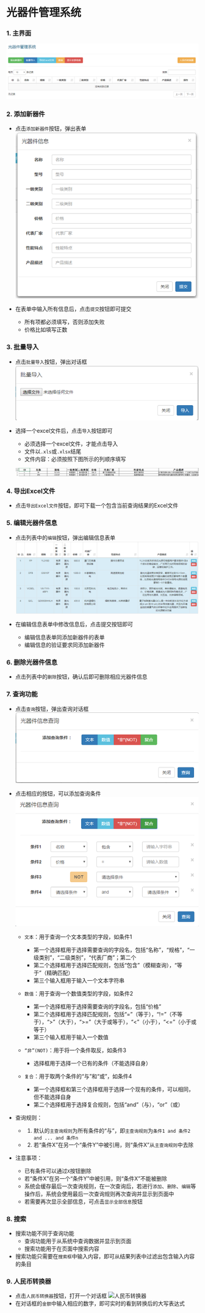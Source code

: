 # 光器件管理系统

### 1. 主界面

![主界面](https://github.com/corkili/od/raw/master/readme/01_index.png)

### 2. 添加新器件

  - 点击```添加新器件```按钮，弹出表单
  ![新建表单](https://github.com/corkili/od/raw/master/readme/02_add.png)

  - 在表单中输入所有信息后，点击```提交```按钮即可提交
    + 所有项都必须填写，否则添加失败
    + 价格比如填写正数

### 3. 批量导入

  - 点击```批量导入```按钮，弹出对话框
  ![批量导入](https://github.com/corkili/od/raw/master/readme/03_batch.png)

  - 选择一个excel文件后，点击```导入```按钮即可
    + 必须选择一个excel文件，才能点击导入
    + 文件以```.xls```或```.xlsx```结尾
    + 文件内容：必须按照下图所示的列顺序填写

    ![文件内容](https://github.com/corkili/od/raw/master/readme/04_excel.png)

### 4. 导出Excel文件

  - 点击```导出Excel文件```按钮，即可下载一个包含当前查询结果的Excel文件

### 5. 编辑光器件信息

  - 点击列表中的```编辑```按钮，弹出编辑信息表单
  ![编辑](https://github.com/corkili/od/raw/master/readme/05_edit.png)

  - 在编辑信息表单中修改信息后，点击提交按钮即可
    + 编辑信息表单同添加新器件的表单
    + 编辑信息的验证要求同添加新器件

### 6. 删除光器件信息

  - 点击列表中的```删除```按钮，确认后即可删除相应光器件信息

### 7. 查询功能

  - 点击```查询```按钮，弹出查询对话框
  ![查询](https://github.com/corkili/od/raw/master/readme/06_query_init.png)

  - 点击相应的按钮，可以添加查询条件
  ![查询条件](https://github.com/corkili/od/raw/master/readme/07_query_condition.png)

    + ```文本```：用于查询一个文本类型的字段，如条件1
      * 第一个选择框用于选择需要查询的字段名，包括“名称”，“规格”，“一级类别”，“二级类别”，“代表厂商”；第二个
      * 第二个选择框用于选择匹配规则，包括“包含”（模糊查询），“等于”（精确匹配）
      * 第三个输入框用于输入一个文本字符串

    + ```数值```：用于查询一个数值类型的字段，如条件2
      * 第一个选择框用于选择需要查询的字段名，包括“价格”
      * 第二个选择框用于选择匹配规则，包括“=”（等于），“!=”（不等于），“>”（大于），“>=”（大于或等于），“<”（小于），“<=”（小于或等于）
      * 第三个输入框用于输入一个数值

    + ```“非”(NOT)```：用于将一个条件取反，如条件3
      * 选择框用于选择一个已有的条件（不能选择自身）

    + ```复合```：用于取两个条件的“与”和“或”，如条件4
      * 第一个选择框和第三个选择框用于选择一个现有的条件，可以相同，但不能选择自身
      * 第二个选择框用于选择复合规则，包括“and”（与），“or”（或）

  - 查询规则：
    + 1) 默认的```主查询规则```为所有条件的“与”，即```主查询规则```为```条件1 and 条件2 and ... and 条件n```
    + 2) 若“条件X”在另一个“条件Y”中被引用，则“条件X”从```主查询规则```中去除

  - 注意事项：
    + 已有条件可以通过```X```按钮删除
    + 若“条件X”在另一个“条件Y”中被引用，则“条件X”不能被删除
    + 系统会缓存最后一次查询规则，在一次查询后，若进行```添加```、```删除```、```编辑```等操作后，系统会使用最后一次查询规则再次查询并显示到页面中
    + 若需要再次显示全部信息，可点击```显示全部信息```按钮

### 8. 搜索

  - 搜索功能不同于查询功能
    + 查询功能用于从系统中查询数据并显示到页面
    + 搜索功能用于在页面中搜索内容
  - 搜索功能只需要在```搜索框```中输入内容，即可从结果列表中过滤出包含输入内容的条目

### 9. 人民币转换器

  - 点击```人民币转换器```按钮，打开一个对话框
  ![人民币转换器](https://github.com/corkili/od/raw/master/readme/img/08_rmb.png)
  - 在对话框的```金额```中输入相应的数字，即可实时的看到转换后的大写表达式
